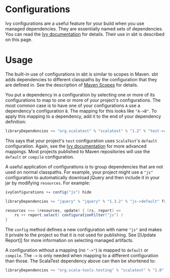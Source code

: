 [Ivy documentation]: http://ant.apache.org/ivy/history/2.2.0/tutorial/conf.html
[Maven Scopes]: http://maven.apache.org/guides/introduction/introduction-to-dependency-mechanism.html#Dependency_Scope

# Configurations

Ivy configurations are a useful feature for your build when you use managed dependencies.  They are essentially named sets of dependencies.  You can read the [Ivy documentation] for details.  Their use in sbt is described on this page.

# Usage

The built-in use of configurations in sbt is similar to scopes in Maven.  sbt adds dependencies to different classpaths by the configuration that they are defined in.  See the description of [Maven Scopes] for details.

You put a dependency in a configuration by selecting one or more of its configurations to map to one or more of your project's configurations.  The most common case is to have one of your configurations `A` use a dependency's configuration `B`.  The mapping for this looks like `"A->B"`.  To apply this mapping to a dependency, add it to the end of your dependency definition:
```scala
libraryDependencies += "org.scalatest" % "scalatest" % "1.2" % "test->compile"
```

This says that your project's `test` configuration uses `ScalaTest`'s `default` configuration.  Again, see the [Ivy documentation] for more advanced mappings.  Most projects published to Maven repositories will use the `default` or `compile` configuration.

A useful application of configurations is to group dependencies that are not used on normal classpaths.  For example, your project might use a `"js"` configuration to automatically download jQuery and then include it in your jar by modifying `resources`.  For example:
```scala
ivyConfigurations += config("js") hide

libraryDependencies += "jquery" % "jquery" % "1.3.2" % "js->default" from "http://jqueryjs.googlecode.com/files/jquery-1.3.2.min.js"

resources <<= (resources, update) { (rs, report) =>
	rs ++ report.select( configurationFilter("js") )
}
```

The `config` method defines a new configuration with name `"js"` and makes it private to the project so that it is not used for publishing.
See [[Update Report]] for more information on selecting managed artifacts.

A configuration without a mapping (no `"->"`) is mapped to `default` or `compile`.  The `->` is only needed when mapping to a different configuration than those.  The ScalaTest dependency above can then be shortened to:
```scala
libraryDependencies += "org.scala-tools.testing" % "scalatest" % "1.0" % "test"
```
